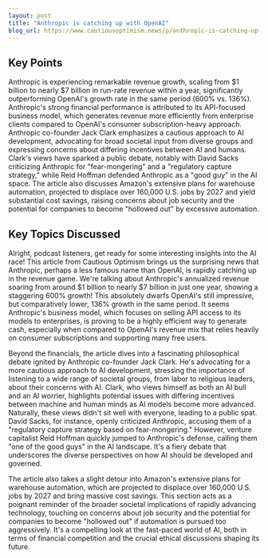 ```yaml
---
layout: post 
title: "Anthropic is catching up with OpenAI"
blog_url: https://www.cautiousoptimism.news/p/anthropic-is-catching-up-with-openai?utm_source=tldrai 
---
```




## Key Points

Anthropic is experiencing remarkable revenue growth, scaling from $1 billion to nearly $7 billion in run-rate revenue within a year, significantly outperforming OpenAI's growth rate in the same period (600% vs. 136%).
Anthropic's strong financial performance is attributed to its API-focused business model, which generates revenue more efficiently from enterprise clients compared to OpenAI's consumer subscription-heavy approach.
Anthropic co-founder Jack Clark emphasizes a cautious approach to AI development, advocating for broad societal input from diverse groups and expressing concerns about differing incentives between AI and humans.
Clark's views have sparked a public debate, notably with David Sacks criticizing Anthropic for "fear-mongering" and a "regulatory capture strategy," while Reid Hoffman defended Anthropic as a "good guy" in the AI space.
The article also discusses Amazon's extensive plans for warehouse automation, projected to displace over 160,000 U.S. jobs by 2027 and yield substantial cost savings, raising concerns about job security and the potential for companies to become "hollowed out" by excessive automation.

## Key Topics Discussed

Alright, podcast listeners, get ready for some interesting insights into the AI race! This article from Cautious Optimism brings us the surprising news that Anthropic, perhaps a less famous name than OpenAI, is rapidly catching up in the revenue game. We're talking about Anthropic's annualized revenue soaring from around $1 billion to nearly $7 billion in just one year, showing a staggering 600% growth! This absolutely dwarfs OpenAI's still impressive, but comparatively lower, 136% growth in the same period. It seems Anthropic's business model, which focuses on selling API access to its models to enterprises, is proving to be a highly efficient way to generate cash, especially when compared to OpenAI's revenue mix that relies heavily on consumer subscriptions and supporting many free users. 

Beyond the financials, the article dives into a fascinating philosophical debate ignited by Anthropic co-founder Jack Clark. He's advocating for a more cautious approach to AI development, stressing the importance of listening to a wide range of societal groups, from labor to religious leaders, about their concerns with AI. Clark, who views himself as both an AI bull and an AI worrier, highlights potential issues with differing incentives between machine and human minds as AI models become more advanced. Naturally, these views didn't sit well with everyone, leading to a public spat. David Sacks, for instance, openly criticized Anthropic, accusing them of a "regulatory capture strategy based on fear-mongering." However, venture capitalist Reid Hoffman quickly jumped to Anthropic's defense, calling them "one of the good guys" in the AI landscape. It's a fiery debate that underscores the diverse perspectives on how AI should be developed and governed. 

The article also takes a slight detour into Amazon's extensive plans for warehouse automation, which are projected to displace over 160,000 U.S. jobs by 2027 and bring massive cost savings. This section acts as a poignant reminder of the broader societal implications of rapidly advancing technology, touching on concerns about job security and the potential for companies to become "hollowed out" if automation is pursued too aggressively. It's a compelling look at the fast-paced world of AI, both in terms of financial competition and the crucial ethical discussions shaping its future.

